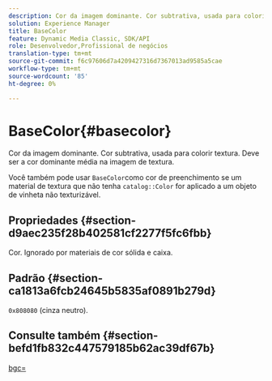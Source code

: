 ```yaml
---
description: Cor da imagem dominante. Cor subtrativa, usada para colorir textura. Deve ser a cor dominante média na imagem de textura.
solution: Experience Manager
title: BaseColor
feature: Dynamic Media Classic, SDK/API
role: Desenvolvedor,Profissional de negócios
translation-type: tm+mt
source-git-commit: f6c97606d7a4209427316d7367013ad9585a5cae
workflow-type: tm+mt
source-wordcount: '85'
ht-degree: 0%

---
```



# BaseColor{#basecolor}

Cor da imagem dominante. Cor subtrativa, usada para colorir textura. Deve ser a cor dominante média na imagem de textura.

Você também pode usar `BaseColor`como cor de preenchimento se um material de textura que não tenha `catalog::Color` for aplicado a um objeto de vinheta não texturizável.

## Propriedades {#section-d9aec235f28b402581cf2277f5fc6fbb}

Cor. Ignorado por materiais de cor sólida e caixa.

## Padrão {#section-ca1813a6fcb24645b5835af0891b279d}

`0x808080` (cinza neutro).

## Consulte também {#section-befd1fb832c447579185b62ac39df67b}

[bgc=](../../../../../ir-api/http-protocol/image-rendering-api-ref/c-ir-http-protocol-ref/c-ir-http-protocol-command-reference/r-ir-bgc.md#reference-3f5c78cea01c4a85aa582076d23aebb0)
